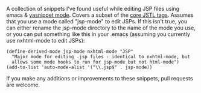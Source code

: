A collection of snippets I've found useful while editing JSP files
using emacs & [yasnippet mode](http://code.google.com/p/yasnippet/).
Covers a subset of the [core JSTL
tags](http://java.sun.com/products/jsp/jstl/1.1/docs/tlddocs/c/tld-summary.html).
Assumes that you use a mode called "jsp-mode" to edit JSPs.  If this
isn't true, you can either rename the jsp-mode directory to the name
of the mode you use, or you can put something like this in your .emacs
(assuming you currently use nxhtml-mode to edit JSPs):

    (define-derived-mode jsp-mode nxhtml-mode "JSP"
      "Major mode for editing .jsp files - identical to nxhtml-mode, but
      allows some mode hooks to run for jsp-mode but not html-mode")
    (add-to-list 'auto-mode-alist '("\\.jsp$" . jsp-mode))

If you make any additions or improvements to these snippets, pull
requests are welcome.